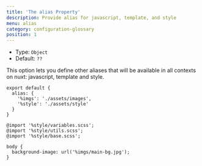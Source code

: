 ```yaml
---
title: 'The alias Property'
description: Provide alias for javascript, template, and style
menu: alias
category: configuration-glossary
position: 1
---
```


- Type: `Object`
- Default: `??`

This option lets you define other aliases that will be available in all contexts on nuxt: javascript, template and style.

```js{}[nuxt.config.js]
export default {
  alias: {
    '%imgs': './assets/images',
    '%style': './assets/style'
  }
}
```

```scss{}[assets/style/main]
@import '%style/variables.scss';
@import '%style/utils.scss';
@import '%style/base.scss';

body {
  background-image: url('%imgs/main-bg.jpg');
}
```
